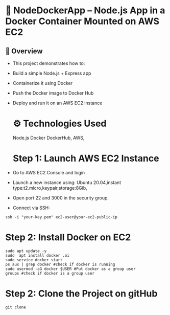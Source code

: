 # 🚀 NodeDockerApp – Node.js App in a Docker Container Mounted on AWS EC2

## 📝 Overview
- This project demonstrates how to:

- Build a simple Node.js + Express app

- Containerize it using Docker

- Push the Docker image to Docker Hub

- Deploy and run it on an AWS EC2 instance

  # ⚙️ Technologies Used
  Node.js Docker DockerHub, AWS,

  # Step 1: Launch AWS EC2 Instance
- Go to AWS EC2 Console and login
- Launch a new instance using: Ubuntu 20.04,instant type:t2.micro,keypair,storage:8Gib,
- Open port 22 and 3000 in the security group.
- Connect via SSH:
```
ssh -i "your-key.pem" ec2-user@your-ec2-public-ip
```

  # Step 2: Install Docker on EC2
  ```
sudo apt update -y
sudo  apt install docker .oi
sudo service docker start
ps aux | grep docker #check if docker is running
sudo usermod -aG docker $USER #Put docker as a group user
groups #check if docker is a group user
```
# Step 2: Clone the Project on gitHub
```
git clone 

